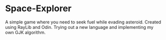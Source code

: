 # Space-Explorer
A simple game where you need to seek fuel while evading asteroid. Created using RayLib and Odin. Trying out a new language and implementing my own GJK algorithm.
